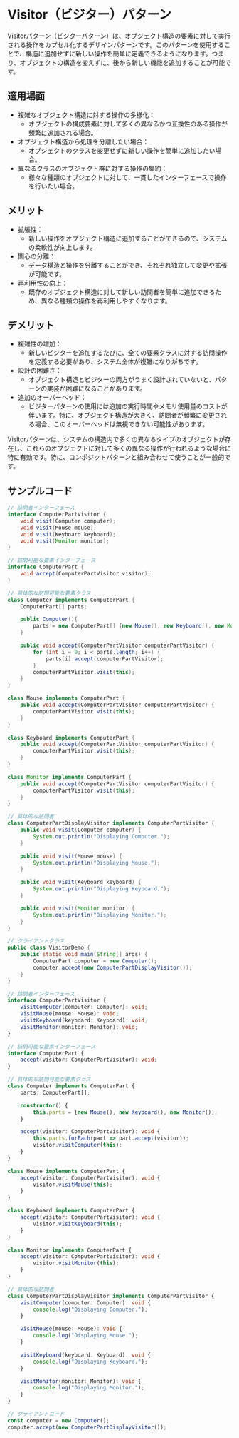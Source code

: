 # Visitor（ビジター）パターン

Visitorパターン（ビジターパターン）は、オブジェクト構造の要素に対して実行される操作をカプセル化するデザインパターンです。このパターンを使用することで、構造に追加せずに新しい操作を簡単に定義できるようになります。つまり、オブジェクトの構造を変えずに、後から新しい機能を追加することが可能です。

## 適用場面

- 複雑なオブジェクト構造に対する操作の多様化：
  - オブジェクトの構成要素に対して多くの異なるかつ互換性のある操作が頻繁に追加される場合。
- オブジェクト構造から処理を分離したい場合：
  - オブジェクトのクラスを変更せずに新しい操作を簡単に追加したい場合。
- 異なるクラスのオブジェクト群に対する操作の集約：
  - 様々な種類のオブジェクトに対して、一貫したインターフェースで操作を行いたい場合。

## メリット

- 拡張性：
  - 新しい操作をオブジェクト構造に追加することができるので、システムの柔軟性が向上します。
- 関心の分離：
  - データ構造と操作を分離することができ、それぞれ独立して変更や拡張が可能です。
- 再利用性の向上：
  - 既存のオブジェクト構造に対して新しい訪問者を簡単に追加できるため、異なる種類の操作を再利用しやすくなります。

## デメリット

- 複雑性の増加：
  - 新しいビジターを追加するたびに、全ての要素クラスに対する訪問操作を定義する必要があり、システム全体が複雑になりがちです。
- 設計の困難さ：
  - オブジェクト構造とビジターの両方がうまく設計されていないと、パターンの実装が困難になることがあります。
- 追加のオーバーヘッド：
  - ビジターパターンの使用には追加の実行時間やメモリ使用量のコストが伴います。特に、オブジェクト構造が大きく、訪問者が頻繁に変更される場合、このオーバーヘッドは無視できない可能性があります。

Visitorパターンは、システムの構造内で多くの異なるタイプのオブジェクトが存在し、これらのオブジェクトに対して多くの異なる操作が行われるような場合に特に有効です。特に、コンポジットパターンと組み合わせて使うことが一般的です。

## サンプルコード

```java
// 訪問者インターフェース
interface ComputerPartVisitor {
    void visit(Computer computer);
    void visit(Mouse mouse);
    void visit(Keyboard keyboard);
    void visit(Monitor monitor);
}

// 訪問可能な要素インターフェース
interface ComputerPart {
    void accept(ComputerPartVisitor visitor);
}

// 具体的な訪問可能な要素クラス
class Computer implements ComputerPart {
    ComputerPart[] parts;

    public Computer(){
        parts = new ComputerPart[] {new Mouse(), new Keyboard(), new Monitor()};
    }

    public void accept(ComputerPartVisitor computerPartVisitor) {
        for (int i = 0; i < parts.length; i++) {
            parts[i].accept(computerPartVisitor);
        }
        computerPartVisitor.visit(this);
    }
}

class Mouse implements ComputerPart {
    public void accept(ComputerPartVisitor computerPartVisitor) {
        computerPartVisitor.visit(this);
    }
}

class Keyboard implements ComputerPart {
    public void accept(ComputerPartVisitor computerPartVisitor) {
        computerPartVisitor.visit(this);
    }
}

class Monitor implements ComputerPart {
    public void accept(ComputerPartVisitor computerPartVisitor) {
        computerPartVisitor.visit(this);
    }
}

// 具体的な訪問者
class ComputerPartDisplayVisitor implements ComputerPartVisitor {
    public void visit(Computer computer) {
        System.out.println("Displaying Computer.");
    }

    public void visit(Mouse mouse) {
        System.out.println("Displaying Mouse.");
    }

    public void visit(Keyboard keyboard) {
        System.out.println("Displaying Keyboard.");
    }

    public void visit(Monitor monitor) {
        System.out.println("Displaying Monitor.");
    }
}

// クライアントクラス
public class VisitorDemo {
    public static void main(String[] args) {
        ComputerPart computer = new Computer();
        computer.accept(new ComputerPartDisplayVisitor());
    }
}
```

```typescript
// 訪問者インターフェース
interface ComputerPartVisitor {
    visitComputer(computer: Computer): void;
    visitMouse(mouse: Mouse): void;
    visitKeyboard(keyboard: Keyboard): void;
    visitMonitor(monitor: Monitor): void;
}

// 訪問可能な要素インターフェース
interface ComputerPart {
    accept(visitor: ComputerPartVisitor): void;
}

// 具体的な訪問可能な要素クラス
class Computer implements ComputerPart {
    parts: ComputerPart[];

    constructor() {
        this.parts = [new Mouse(), new Keyboard(), new Monitor()];
    }

    accept(visitor: ComputerPartVisitor): void {
        this.parts.forEach(part => part.accept(visitor));
        visitor.visitComputer(this);
    }
}

class Mouse implements ComputerPart {
    accept(visitor: ComputerPartVisitor): void {
        visitor.visitMouse(this);
    }
}

class Keyboard implements ComputerPart {
    accept(visitor: ComputerPartVisitor): void {
        visitor.visitKeyboard(this);
    }
}

class Monitor implements ComputerPart {
    accept(visitor: ComputerPartVisitor): void {
        visitor.visitMonitor(this);
    }
}

// 具体的な訪問者
class ComputerPartDisplayVisitor implements ComputerPartVisitor {
    visitComputer(computer: Computer): void {
        console.log("Displaying Computer.");
    }

    visitMouse(mouse: Mouse): void {
        console.log("Displaying Mouse.");
    }

    visitKeyboard(keyboard: Keyboard): void {
        console.log("Displaying Keyboard.");
    }

    visitMonitor(monitor: Monitor): void {
        console.log("Displaying Monitor.");
    }
}

// クライアントコード
const computer = new Computer();
computer.accept(new ComputerPartDisplayVisitor());
```